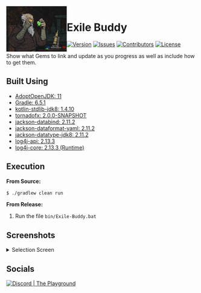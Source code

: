 <img src="./logo.png" align="left" width="160" height="120" alt="Exile Buddy Logo"/>

# Exile Buddy
[![Version](https://img.shields.io/github/tag-pre/Macro303/Exile-Buddy.svg?label=version&style=flat-square)](https://github.com/Macro303/Exile-Buddy/releases)
[![Issues](https://img.shields.io/github/issues/Macro303/Exile-Buddy.svg?style=flat-square)](https://github.com/Macro303/Exile-Buddy/issues)
[![Contributors](https://img.shields.io/github/contributors/Macro303/Exile-Buddy.svg?style=flat-square)](https://github.com/Macro303/Exile-Buddy/graphs/contributors)
[![License](https://img.shields.io/github/license/Macro303/Exile-Buddy.svg?style=flat-square)](https://opensource.org/licenses/MIT)

Show what Gems to link and update as you progress as well as include how to get them.

## Built Using
- [AdoptOpenJDK: 11](https://adoptopenjdk.net/)
- [Gradle: 6.5.1](https://gradle.org/)
- [kotlin-stdlib-jdk8: 1.4.10](https://kotlinlang.org/)
- [tornadofx: 2.0.0-SNAPSHOT](https://github.com/edvin/tornadofx)
- [jackson-databind: 2.11.2](https://github.com/FasterXML/jackson)
- [jackson-dataformat-yaml: 2.11.2](https://github.com/FasterXML/jackson-dataformats-text)
- [jackson-datatype-jdk8: 2.11.2](https://github.com/FasterXML/jackson-modules-java8)
- [log4j-api: 2.13.3](https://logging.apache.org/log4j/2.x/)
- [log4j-core: 2.13.3 (Runtime)](https://logging.apache.org/log4j/2.x/)

## Execution
**From Source:**
```bash
$ ./gradlew clean run
```
**From Release:**
1. Run the file `bin/Exile-Buddy.bat`

## Screenshots
<details>
  <summary>Selection Screen</summary>
  <img src="./resources/docs/Screen-1-Light.png" align="left" width="300" height="330" alt="Selection Screen - Light"/>
  <img src="./resources/docs/Screen-1-Dark.png" align="left" width="300" height="330" alt="Selection Screen - Dark"/>
  <br /><br /><br /><br /><br /><br /><br /><br /><br /><br /><br /><br /><br /><br />
</details>

## Socials
[![Discord | The Playground](https://discord.com/api/v6/guilds/618581423070117932/widget.png?style=banner2)](https://discord.gg/nqGMeGg)
